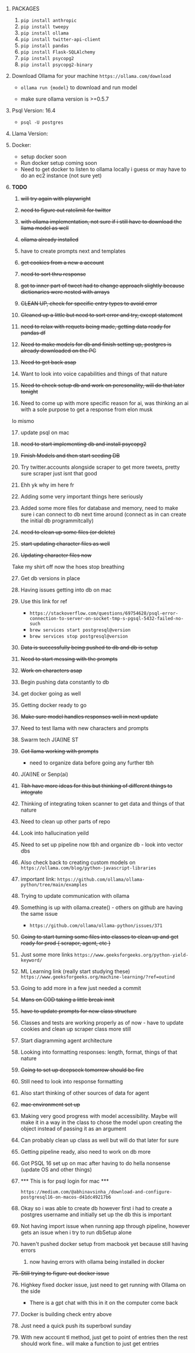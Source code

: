 1. PACKAGES
    1. `pip install anthropic`
    2. `pip install tweepy`
    3. `pip install ollama`
    4. `pip install twitter-api-client`
    5. `pip install pandas`
    6. `pip install Flask-SQLAlchemy`
    7. `pip install psycopg2`
    8. `pip install psycopg2-binary`

2. Download Ollama for your machine `https://ollama.com/download`
    - `ollama run {model}` to download and run model

    - make sure ollama version is >=0.5.7

3. Psql Version: 16.4
    - `psql -U postgres`

4. Llama Version:

5. Docker:
    - setup docker soon
    - Run docker setup coming soon
    - Need to get docker to listen to ollama locally i guess or may have to do an ec2 instance (not sure yet)

6. **TODO** 

    1. ~~will try again with playwright~~

    2. ~~need to figure out ratelimit for twitter~~

    3. ~~with ollama implementation, not sure if i still have to download the llama model as well~~

    4. ~~ollama already installed~~

    5. have to create prompts next and templates

    6. ~~get cookies from a new a account~~ 

    7. ~~need to sort thru response~~

    8. ~~got to inner part of tweet  had to change approach slightly because dictionaries were nested with arrays~~

    9. ~~CLEAN UP, check for specific entry types to avoid error~~ 

    10. ~~Cleaned up a little but need to sort error and try, except statement~~

    11. ~~need to relax with requets being made, getting data ready for pandas df~~

    12. ~~Need to make models for db and finish setting up, postgres is already downloaded on the PC~~

    13. ~~Need to get back asap~~

    14. Want to look into voice capabilities and things of that nature
    
    15. ~~Need to check setup db and work on peresonality, will do that later tonight~~ 

    16. Need to come up with more specific reason for ai, was thinking an ai with a sole purpose to get a response from elon musk

    lo mismo 

    17. update psql on mac 

    18. ~~need to start implementing db and install psycopg2~~

    19. ~~Finish Models and then start seeding DB~~

    20. Try twitter.accounts alongside scraper to get more tweets, pretty sure scraper just isnt that good

    21. Ehh yk why im here fr 

    22. Adding some very important things here seriously 

    23. Added some more files for database and memory, need to make sure i can connect to db next time around (connect as in can create the initial db programmitcally)

    24. ~~need to clean up some files (or delete)~~

    25. ~~start updating character files as well~~

    26. ~~Updating character files now~~

    Take my shirt off now the hoes stop breathing 

    27. Get db versions in place

    28. Having issues getting into db on mac 

    29. Use this link for ref
        - `https://stackoverflow.com/questions/69754628/psql-error-connection-to-server-on-socket-tmp-s-pgsql-5432-failed-no-such`
        - `brew services start postgresql@version`
        - `brew services stop postgresql@version`
    
    30. ~~Data is successfully being pushed to db and db is setup~~

    31. ~~Need to start messing with the prompts~~

    32. ~~Work on characters asap~~

    35. Begin pushing data constantly to db

    36. get docker going as well

    37. Getting docker ready to go 

    38. ~~Make sure model handles responses well in next update~~

    39.  Need to test llama with new characters and prompts

    40. Swarm tech J(AI)NE ST

    41. ~~Got llama working with prompts~~
        - need to organize data before going any further tbh

    44. J(AI)NE or Senp(ai)

    45. ~~Tbh have more ideas for this but thinking of different things to integrate~~

    46. Thinking of integrating token scanner to get data and things of that nature

    47. Need to clean up other parts of repo

    48. Look into hallucination yeild

    49. Need to set up pipeline now tbh and organize db - look into vector dbs

    50. Also check back to creating custom models on `https://ollama.com/blog/python-javascript-libraries`

    51. important link: `https://github.com/ollama/ollama-python/tree/main/examples`

    52. Trying to update communication with ollama

    53. Something is up with ollama.create() - others on github are having the same issue
        - `https://github.com/ollama/ollama-python/issues/371`

    54. ~~Going to start turning some files into classes to clean up and get ready for prod { scraper, agent, etc }~~

    55. Just some more links `https://www.geeksforgeeks.org/python-yield-keyword/`

    56. ML Learning link (really start studying these) `https://www.geeksforgeeks.org/machine-learning/?ref=outind`

    57. Going to add more in a few just needed a commit

    58. ~~Mans on COD taking a little break innit~~

    59. ~~have to update prompts for new class structure~~

    60. Classes and tests are working properly as of now - have to update cookies and clean up scraper class more still

    61. Start diagramming agent architecture

    62. Looking into formatting responses: length, format, things of that nature

    63. ~~Going to set up deepseek tomorrow should be fire~~

    64. Still need to look into response formatting

    65. Also start thinking of other sources of data for agent

    66. ~~mac environment set up~~

    67. Making very good progress with model accessibility. Maybe will make it in a way in the class 
        to chose the model upon creating the object instead of passing it as an argument

    68. Can probably clean up class as well but will do that later for sure

    69. Getting pipeline ready, also need to work on db more

    70. Got PSQL 16 set up on mac after having to do hella nonsense (update OS and other things)

    71. *** This is for psql login for mac ***

        `https://medium.com/@abhinavsinha_/download-and-configure-postgresql16-on-macos-d41dc49217b6`

    72. Okay so i was able to create db however first i had to create a postgres username and initially set up the db 
        this is important 

    73. Not having import issue when running app through pipeline, however gets an issue when i try to run dbSetup alone

    74. haven't pushed docker setup from macbook yet because still having errors

        1. now having errors with ollama being installed in docker

    ~~75. Still trying to figure out docker issue~~

    76. Highkey fixed docker issue, just need to get running with Ollama on the side 
        - There is a gpt chat with this in it on the computer come back

    77. Docker is building check entry above

    78. Just need a quick push its superbowl sunday

    79. With new account tl method, just get to point of entries then the rest should work fine.. will make a function to just get entries
